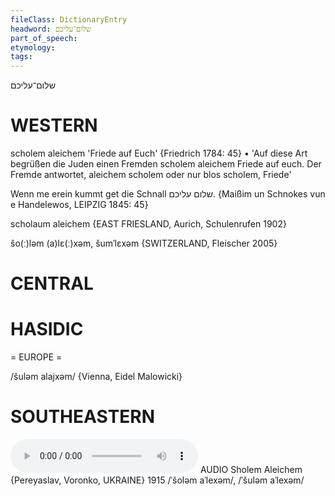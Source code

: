 ```yaml
---
fileClass: DictionaryEntry
headword: שלום־עליכם
part_of_speech: 
etymology: 
tags: 
---
```

שלום־עליכם

WESTERN
========

scholem aleichem 'Friede auf Euch' {Friedrich 1784: 45}
	•	'Auf diese Art begrüßen die Juden einen Fremden scholem aleichem Friede auf euch. Der Fremde antwortet, aleichem scholem oder nur blos scholem, Friede'

Wenn me erein kummt get die Schnall שלום עליכם.
{Maißim un Schnokes vun e Handelewos, LEIPZIG 1845: 45}

scholaum aleichem {EAST FRIESLAND, Aurich, Schulenrufen 1902}

šo(ː)ləm (a)lɛ(ː)xəm, šumˈlɛxəm {SWITZERLAND, Fleischer 2005}

CENTRAL
========

HASIDIC
=======
= EUROPE = 

/šuləm alajxəm/ {Vienna, Eidel Malowicki}

SOUTHEASTERN
==============

<audio controls src="https://ia801501.us.archive.org/26/items/SholemAleichemLexicon/Sholem-Aleichem%20-%20ven%20ikh%20bin%20rotshild%201915%20%20-%20a%20freylekher%20yontev%201915%20-%20fun%20Sholem-Aleykhem.mp3"></audio>
AUDIO Sholem Aleichem {Pereyaslav, Voronko, UKRAINE} 1915
/ˈšoləm aˈlexəm/, /ˈšuləm aˈlexəm/